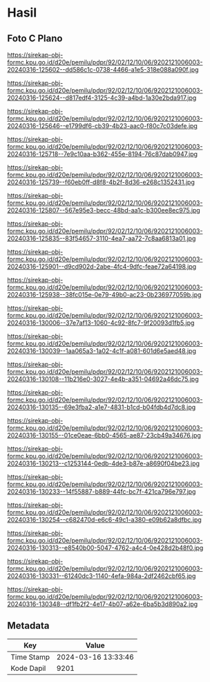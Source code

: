 # Hasil

## Foto C Plano

https://sirekap-obj-formc.kpu.go.id/d20e/pemilu/pdpr/92/02/12/10/06/9202121006003-20240316-125602--dd586c1c-0738-4466-a1e5-318e088a090f.jpg

https://sirekap-obj-formc.kpu.go.id/d20e/pemilu/pdpr/92/02/12/10/06/9202121006003-20240316-125624--d817edf4-3125-4c39-a4bd-1a30e2bda917.jpg

https://sirekap-obj-formc.kpu.go.id/d20e/pemilu/pdpr/92/02/12/10/06/9202121006003-20240316-125646--e1799df6-cb39-4b23-aac0-f80c7c03defe.jpg

https://sirekap-obj-formc.kpu.go.id/d20e/pemilu/pdpr/92/02/12/10/06/9202121006003-20240316-125718--7e9c10aa-b362-455e-8194-76c87dab0947.jpg

https://sirekap-obj-formc.kpu.go.id/d20e/pemilu/pdpr/92/02/12/10/06/9202121006003-20240316-125739--f60eb0ff-d8f8-4b2f-8d36-e268c1352431.jpg

https://sirekap-obj-formc.kpu.go.id/d20e/pemilu/pdpr/92/02/12/10/06/9202121006003-20240316-125807--567e95e3-becc-48bd-aa1c-b300ee8ec975.jpg

https://sirekap-obj-formc.kpu.go.id/d20e/pemilu/pdpr/92/02/12/10/06/9202121006003-20240316-125835--83f54657-3110-4ea7-aa72-7c8aa6813a01.jpg

https://sirekap-obj-formc.kpu.go.id/d20e/pemilu/pdpr/92/02/12/10/06/9202121006003-20240316-125901--d9cd902d-2abe-4fc4-9dfc-feae72a64198.jpg

https://sirekap-obj-formc.kpu.go.id/d20e/pemilu/pdpr/92/02/12/10/06/9202121006003-20240316-125938--38fc015e-0e79-49b0-ac23-0b236977059b.jpg

https://sirekap-obj-formc.kpu.go.id/d20e/pemilu/pdpr/92/02/12/10/06/9202121006003-20240316-130006--37e7af13-1060-4c92-8fc7-9f20093d1fb5.jpg

https://sirekap-obj-formc.kpu.go.id/d20e/pemilu/pdpr/92/02/12/10/06/9202121006003-20240316-130039--1aa065a3-1a02-4c1f-a081-601d6e5aed48.jpg

https://sirekap-obj-formc.kpu.go.id/d20e/pemilu/pdpr/92/02/12/10/06/9202121006003-20240316-130108--11b216e0-3027-4e4b-a351-04692a46dc75.jpg

https://sirekap-obj-formc.kpu.go.id/d20e/pemilu/pdpr/92/02/12/10/06/9202121006003-20240316-130135--69e3fba2-a1e7-4831-b1cd-b04fdb4d7dc8.jpg

https://sirekap-obj-formc.kpu.go.id/d20e/pemilu/pdpr/92/02/12/10/06/9202121006003-20240316-130155--01ce0eae-6bb0-4565-ae87-23cb49a34676.jpg

https://sirekap-obj-formc.kpu.go.id/d20e/pemilu/pdpr/92/02/12/10/06/9202121006003-20240316-130213--c1253144-0edb-4de3-b87e-a8690f04be23.jpg

https://sirekap-obj-formc.kpu.go.id/d20e/pemilu/pdpr/92/02/12/10/06/9202121006003-20240316-130233--14f55887-b889-44fc-bc7f-421ca796e797.jpg

https://sirekap-obj-formc.kpu.go.id/d20e/pemilu/pdpr/92/02/12/10/06/9202121006003-20240316-130254--c682470d-e6c6-49c1-a380-e09b62a8dfbc.jpg

https://sirekap-obj-formc.kpu.go.id/d20e/pemilu/pdpr/92/02/12/10/06/9202121006003-20240316-130313--e8540b00-5047-4762-a4c4-0e428d2b48f0.jpg

https://sirekap-obj-formc.kpu.go.id/d20e/pemilu/pdpr/92/02/12/10/06/9202121006003-20240316-130331--61240dc3-1140-4efa-984a-2df2462cbf65.jpg

https://sirekap-obj-formc.kpu.go.id/d20e/pemilu/pdpr/92/02/12/10/06/9202121006003-20240316-130348--df1fb2f2-4e17-4b07-a62e-6ba5b3d890a2.jpg


## Metadata

| Key        | Value               |
| ---------- | ------------------- |
| Time Stamp | 2024-03-16 13:33:46 |
| Kode Dapil | 9201                |



